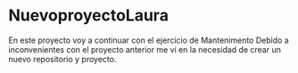 # NuevoproyectoLaura
En este proyecto voy a continuar con el ejercicio de Mantenimento
Debido a inconvenientes con el proyecto anterior me vi en la necesidad de crear un nuevo repositorio y proyecto.

